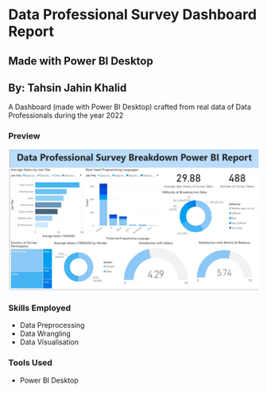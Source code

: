 # Data Professional Survey Dashboard Report
## Made with Power BI Desktop
## By: Tahsin Jahin Khalid

A Dashboard (made with Power BI Desktop) crafted from real data of Data Professionals during the year 2022

### Preview
![Power BI Dashboard IMG](Power_BI_Report_Preview.jpg)

### Skills Employed
- Data Preprocessing
- Data Wrangling
- Data Visualisation

### Tools Used
- Power BI Desktop
